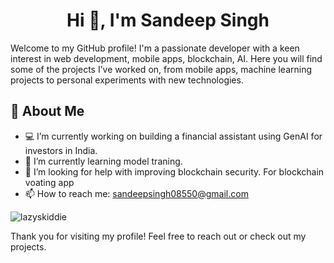 <h1 align="center">Hi 👋, I'm Sandeep Singh</h1>

Welcome to my GitHub profile! I'm a passionate developer with a keen interest in web development, mobile apps, blockchain, AI. Here you will find some of the projects I’ve worked on, from mobile apps, machine learning projects to personal experiments with new technologies.


## 🚀 About Me
- 💻 I’m currently working on building a financial assistant using GenAI for investors in India.
- 🌱 I’m currently learning model traning.
- 🤔 I’m looking for help with improving blockchain security. For blockchain voating app
- 📫 How to reach me: sandeepsingh08550@gmail.com
  
<p align="left"> <img src="https://komarev.com/ghpvc/?username=lazyskiddie&label=Profile%20views&color=0e75b6&style=flat" alt="lazyskiddie" /> </p>


<p align="left">
</p>



Thank you for visiting my profile! Feel free to reach out or check out my projects.
